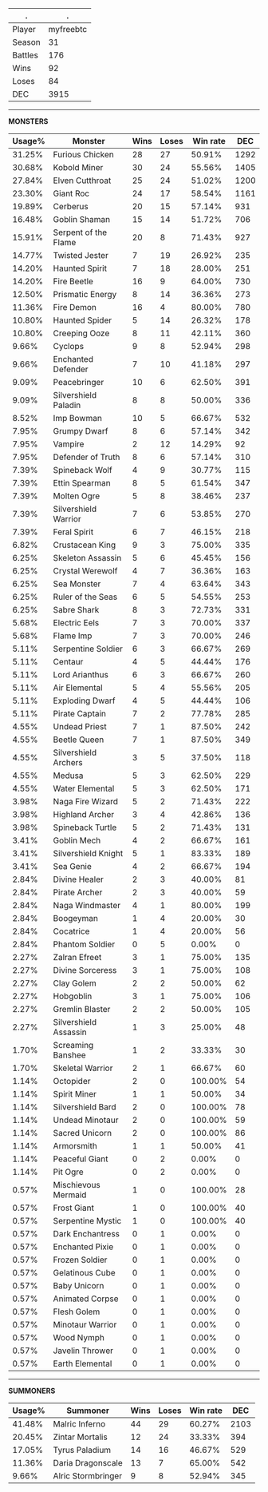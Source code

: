 .|.
|-|-
Player|myfreebtc
Season|31
Battles|176
Wins|92
Loses|84
DEC|3915

---
**MONSTERS**

Usage%|Monster|Wins|Loses|Win rate|DEC|
-|-|-|-|-|-|
31.25%|Furious Chicken|28|27|50.91%|1292|
30.68%|Kobold Miner|30|24|55.56%|1405|
27.84%|Elven Cutthroat|25|24|51.02%|1200|
23.30%|Giant Roc|24|17|58.54%|1161|
19.89%|Cerberus|20|15|57.14%|931|
16.48%|Goblin Shaman|15|14|51.72%|706|
15.91%|Serpent of the Flame|20|8|71.43%|927|
14.77%|Twisted Jester|7|19|26.92%|235|
14.20%|Haunted Spirit|7|18|28.00%|251|
14.20%|Fire Beetle|16|9|64.00%|730|
12.50%|Prismatic Energy|8|14|36.36%|273|
11.36%|Fire Demon|16|4|80.00%|780|
10.80%|Haunted Spider|5|14|26.32%|178|
10.80%|Creeping Ooze|8|11|42.11%|360|
9.66%|Cyclops|9|8|52.94%|298|
9.66%|Enchanted Defender|7|10|41.18%|297|
9.09%|Peacebringer|10|6|62.50%|391|
9.09%|Silvershield Paladin|8|8|50.00%|336|
8.52%|Imp Bowman|10|5|66.67%|532|
7.95%|Grumpy Dwarf|8|6|57.14%|342|
7.95%|Vampire|2|12|14.29%|92|
7.95%|Defender of Truth|8|6|57.14%|310|
7.39%|Spineback Wolf|4|9|30.77%|115|
7.39%|Ettin Spearman|8|5|61.54%|347|
7.39%|Molten Ogre|5|8|38.46%|237|
7.39%|Silvershield Warrior|7|6|53.85%|270|
7.39%|Feral Spirit|6|7|46.15%|218|
6.82%|Crustacean King|9|3|75.00%|335|
6.25%|Skeleton Assassin|5|6|45.45%|156|
6.25%|Crystal Werewolf|4|7|36.36%|163|
6.25%|Sea Monster|7|4|63.64%|343|
6.25%|Ruler of the Seas|6|5|54.55%|253|
6.25%|Sabre Shark|8|3|72.73%|331|
5.68%|Electric Eels|7|3|70.00%|337|
5.68%|Flame Imp|7|3|70.00%|246|
5.11%|Serpentine Soldier|6|3|66.67%|269|
5.11%|Centaur|4|5|44.44%|176|
5.11%|Lord Arianthus|6|3|66.67%|260|
5.11%|Air Elemental|5|4|55.56%|205|
5.11%|Exploding Dwarf|4|5|44.44%|106|
5.11%|Pirate Captain|7|2|77.78%|285|
4.55%|Undead Priest|7|1|87.50%|242|
4.55%|Beetle Queen|7|1|87.50%|349|
4.55%|Silvershield Archers|3|5|37.50%|118|
4.55%|Medusa|5|3|62.50%|229|
4.55%|Water Elemental|5|3|62.50%|171|
3.98%|Naga Fire Wizard|5|2|71.43%|222|
3.98%|Highland Archer|3|4|42.86%|136|
3.98%|Spineback Turtle|5|2|71.43%|131|
3.41%|Goblin Mech|4|2|66.67%|161|
3.41%|Silvershield Knight|5|1|83.33%|189|
3.41%|Sea Genie|4|2|66.67%|194|
2.84%|Divine Healer|2|3|40.00%|81|
2.84%|Pirate Archer|2|3|40.00%|59|
2.84%|Naga Windmaster|4|1|80.00%|199|
2.84%|Boogeyman|1|4|20.00%|30|
2.84%|Cocatrice|1|4|20.00%|56|
2.84%|Phantom Soldier|0|5|0.00%|0|
2.27%|Zalran Efreet|3|1|75.00%|135|
2.27%|Divine Sorceress|3|1|75.00%|108|
2.27%|Clay Golem|2|2|50.00%|62|
2.27%|Hobgoblin|3|1|75.00%|106|
2.27%|Gremlin Blaster|2|2|50.00%|105|
2.27%|Silvershield Assassin|1|3|25.00%|48|
1.70%|Screaming Banshee|1|2|33.33%|30|
1.70%|Skeletal Warrior|2|1|66.67%|60|
1.14%|Octopider|2|0|100.00%|54|
1.14%|Spirit Miner|1|1|50.00%|34|
1.14%|Silvershield Bard|2|0|100.00%|78|
1.14%|Undead Minotaur|2|0|100.00%|59|
1.14%|Sacred Unicorn|2|0|100.00%|86|
1.14%|Armorsmith|1|1|50.00%|41|
1.14%|Peaceful Giant|0|2|0.00%|0|
1.14%|Pit Ogre|0|2|0.00%|0|
0.57%|Mischievous Mermaid|1|0|100.00%|28|
0.57%|Frost Giant|1|0|100.00%|40|
0.57%|Serpentine Mystic|1|0|100.00%|40|
0.57%|Dark Enchantress|0|1|0.00%|0|
0.57%|Enchanted Pixie|0|1|0.00%|0|
0.57%|Frozen Soldier|0|1|0.00%|0|
0.57%|Gelatinous Cube|0|1|0.00%|0|
0.57%|Baby Unicorn|0|1|0.00%|0|
0.57%|Animated Corpse|0|1|0.00%|0|
0.57%|Flesh Golem|0|1|0.00%|0|
0.57%|Minotaur Warrior|0|1|0.00%|0|
0.57%|Wood Nymph|0|1|0.00%|0|
0.57%|Javelin Thrower|0|1|0.00%|0|
0.57%|Earth Elemental|0|1|0.00%|0|

---
**SUMMONERS**

Usage%|Summoner|Wins|Loses|Win rate|DEC|
-|-|-|-|-|-|
41.48%|Malric Inferno|44|29|60.27%|2103|
20.45%|Zintar Mortalis|12|24|33.33%|394|
17.05%|Tyrus Paladium|14|16|46.67%|529|
11.36%|Daria Dragonscale|13|7|65.00%|542|
9.66%|Alric Stormbringer|9|8|52.94%|345|
